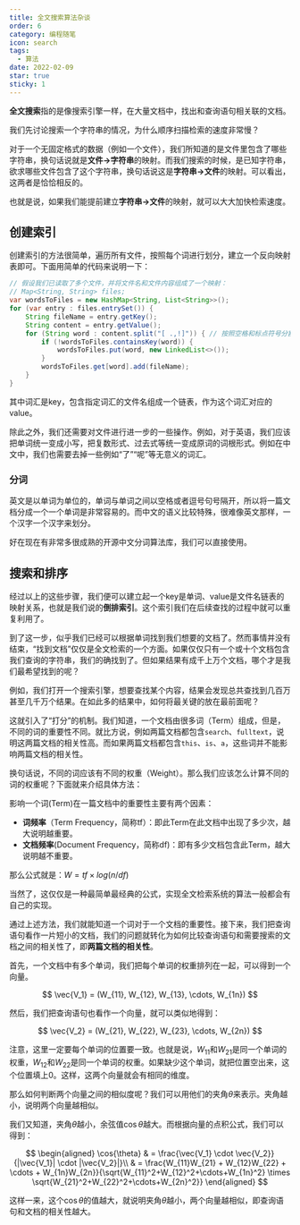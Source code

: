 ```yaml
---
title: 全文搜索算法杂谈
order: 6
category: 编程随笔
icon: search
tags:
  - 算法
date: 2022-02-09
star: true
sticky: 1
---
```


**全文搜索**指的是像搜索引擎一样，在大量文档中，找出和查询语句相关联的文档。

我们先讨论搜索一个字符串的情况，为什么顺序扫描检索的速度非常慢？

<!-- more -->

对于一个无固定格式的数据（例如一个文件），我们所知道的是文件里包含了哪些字符串，换句话说就是**文件&rarr;字符串**的映射。而我们搜索的时候，是已知字符串，欲求哪些文件包含了这个字符串，换句话说这是**字符串&rarr;文件**的映射。可以看出，这两者是恰恰相反的。

也就是说，如果我们能提前建立**字符串&rarr;文件**的映射，就可以大大加快检索速度。

## 创建索引

创建索引的方法很简单，遍历所有文件，按照每个词进行划分，建立一个反向映射表即可。下面用简单的代码来说明一下：

```java
// 假设我们已读取了多个文件，并将文件名和文件内容组成了一个映射：
// Map<String, String> files;
var wordsToFiles = new HashMap<String, List<String>>();
for (var entry : files.entrySet()) {
    String fileName = entry.getKey();
    String content = entry.getValue();
    for (String word : content.split("[ .,!]")) { // 按照空格和标点符号分割，如果是中文，可能需要一些特殊的分词算法
        if (!wordsToFiles.containsKey(word)) {
            wordsToFiles.put(word, new LinkedList<>());
        }
        wordsToFiles.get[word].add(fileName);
    }
}
```

其中词汇是key，包含指定词汇的文件名组成一个链表，作为这个词汇对应的value。

除此之外，我们还需要对文件进行进一步的一些操作。例如，对于英语，我们应该把单词统一变成小写，把复数形式、过去式等统一变成原词的词根形式。例如在中文中，我们也需要去掉一些例如“了”“呢”等无意义的词汇。

### 分词

英文是以单词为单位的，单词与单词之间以空格或者逗号句号隔开，所以将一篇文档分成一个一个单词是非常容易的。而中文的语义比较特殊，很难像英文那样，一个汉字一个汉字来划分。

好在现在有非常多很成熟的开源中文分词算法库，我们可以直接使用。

## 搜索和排序

经过以上的这些步骤，我们便可以建立起一个key是单词、value是文件名链表的映射关系，也就是我们说的**倒排索引**。这个索引我们在后续查找的过程中就可以重复利用了。

到了这一步，似乎我们已经可以根据单词找到我们想要的文档了。然而事情并没有结束，“找到文档”仅仅是全文检索的一个方面。如果仅仅只有一个或十个文档包含我们查询的字符串，我们的确找到了。但如果结果有成千上万个文档，哪个才是我们最希望找到的呢？

例如，我们打开一个搜索引擎，想要查找某个内容，结果会发现总共查找到几百万甚至几千万个结果。在如此多的结果中，如何将最关键的放在最前面呢？

这就引入了“打分”的机制。我们知道，一个文档由很多词（Term）组成，但是，不同的词的重要性不同。就比方说，例如两篇文档都包含`search`、`fulltext`，说明这两篇文档的相关性高。而如果两篇文档都包含`this`、`is`、`a`，这些词并不能影响两篇文档的相关性。

换句话说，不同的词应该有不同的权重（Weight）。那么我们应该怎么计算不同的词的权重呢？下面就来介绍具体方法：

影响一个词(Term)在一篇文档中的重要性主要有两个因素：
- **词频率**（Term Frequency，简称tf）：即此Term在此文档中出现了多少次，越大说明越重要。
- **文档频率**(Document Frequency，简称df)：即有多少文档包含此Term，越大说明越不重要。

那么公式就是：$W = tf \times log(n/df)$

当然了，这仅仅是一种最简单最经典的公式，实现全文检索系统的算法一般都会有自己的实现。

通过上述方法，我们就能知道一个词对于一个文档的重要性。接下来，我们把查询语句看作一片短小的文档，我们的问题就转化为如何比较查询语句和需要搜索的文档之间的相关性了，即**两篇文档的相关性**。

首先，一个文档中有多个单词，我们把每个单词的权重排列在一起，可以得到一个向量。

$$
\vec{V_1} = (W_{11}, W_{12}, W_{13}, \cdots, W_{1n})
$$

然后，我们把查询语句也看作一个向量，就可以类似地得到：

$$
\vec{V_2} = (W_{21}, W_{22}, W_{23}, \cdots, W_{2n})
$$

注意，这里一定要每个单词的位置要一致。也就是说，$W_{11}$和$W_{21}$是同一个单词的权重，$W_{12}$和$W_{22}$是同一个单词的权重。如果缺少这个单词，就把位置空出来，这个位置填上0。这样，这两个向量就会有相同的维度。

那么如何判断两个向量之间的相似度呢？我们可以用他们的夹角$\theta$来表示。夹角越小，说明两个向量越相似。

我们又知道，夹角$\theta$越小，余弦值$\cos{\theta}$越大。而根据向量的点积公式，我们可以得到：

$$
\begin{aligned}
\cos{\theta} & = \frac{\vec{V_1} \cdot \vec{V_2}}{|\vec{V_1}| \cdot |\vec{V_2}|}\\
& = \frac{W_{11}W_{21} + W_{12}W_{22} + \cdots + W_{1n}W_{2n}}{\sqrt{W_{11}^2+W_{12}^2+\cdots+W_{1n}^2} \times \sqrt{W_{21}^2+W_{22}^2+\cdots+W_{2n}^2}}
\end{aligned}
$$

这样一来，这个$\cos{\theta}$的值越大，就说明夹角$\theta$越小，两个向量越相似，即查询语句和文档的相关性越大。